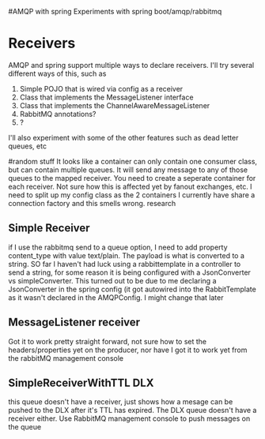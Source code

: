 #AMQP with spring
Experiments with spring boot/amqp/rabbitmq

# Receivers
AMQP and spring support multiple ways to declare receivers.  I'll try several
different ways of this, such as
  1. Simple POJO that is wired via config as a receiver
  2. Class that implements the MessageListener interface
  3. Class that implements the ChannelAwareMessageListener
  4. RabbitMQ annotations?
  5. ?

I'll also experiment with some of the other features such as dead letter queues, etc

#random stuff
It looks like a container can only contain one consumer class, but can contain multiple queues.  It will send any
message to any of those queues to the mapped receiver.  You need to create a seperate container for each receiver.
Not sure how this is affected yet by fanout exchanges, etc.  I need to split up my config class as the 2 containers
I currently have share a connection factory and this smells wrong.  research

## Simple Receiver
if I use the rabbitmq send to a queue option, I need to add property
content_type with value text/plain.  The payload is what is converted
to a string.  SO far I haven't had luck using a rabbittemplate
in a controller to send a string, for some reason it is being configured
with a JsonConverter vs simpleConverter.  This turned out to be due to
me declaring a JsonConverter in the spring config (it got autowired into
the RabbitTemplate as it wasn't declared in the AMQPConfig.  I might change
that later

## MessageListener receiver
Got it to work pretty straight forward, not sure how to set the headers/properties
yet on the producer, nor have I got it to work yet from the rabbitMQ management console

## SimpleReceiverWithTTL DLX
this queue doesn't have a receiver, just shows how a mesage can be pushed to the DLX after it's TTL has expired.
The DLX queue doesn't have a receiver either.  Use RabbitMQ management console to push messages on the queue